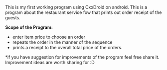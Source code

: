 This is my first working program using CxxDroid on android. This is a program about the restaurant service fow that prints out order receipt of the guests. 


**Scope of the Program:**
- enter item price to choose an order
- repeats the order in the manner of the sequence
- prints a receipt to the overall total price of the orders.

 *if you have suggestion for improvements of the program feel free share it. Improvement ideas are worth sharing for :D
